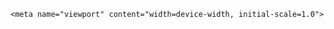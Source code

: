 <!DOCTYPE html>
<html lang="en">

<head>
    <meta charset="UTF-8">
    <title>Facebook-login-signup</title>
    <link rel="stylesheet" href="styles.css">
    <link rel="icon" href="Facebook_logo_(2023).svg.png">

    <meta name="viewport" content="width=device-width, initial-scale=1.0">
</head>
<style>@import url("https://fonts.googleapis.com/css2?family=Poppins:wght@400;500;600;700&display=swap");

    * {
        margin: 0;
        padding: 0;
        box-sizing: border-box;
        font-family: "Roboto", sans-serif;
    }
    
    .res {
        display: flex;
        align-items: center;
    }
    
    .row {
        padding: 0 15px;
        min-height: 100vh;
        justify-content: center;
        background: #f0f2f5;
    }
    
    .fb-form {
        justify-content: space-between;
        max-width: 1000px;
        width: 100%;
    }
    
    .fb-form .card {
        margin-bottom: 90px;
    }
    
    .fb-form h1 {
        color: #1877f2;
        font-size: 4rem;
        margin-bottom: 10px;
    }
    
    .fb-form p {
        font-size: 1.75rem;
        white-space: nowrap;
    }
    
    form {
        display: flex;
        flex-direction: column;
        background: #fff;
        border-radius: 8px;
        padding: 20px;
        box-shadow: 0 2px 4px rgba(0, 0, 0, 0.1), 0 8px 16px rgba(0, 0, 0, 0.1);
        max-width: 400px;
        width: 100%;
    }
    
    form input {
        height: 55px;
        width: 100%;
        border: 1px solid #ccc;
        border-radius: 6px;
        margin-bottom: 15px;
        font-size: 1rem;
        padding: 0 14px;
    }
    
    form input:focus {
        outline: none;
        border-color: #1877f2;
    }
    
    ::placeholder {
        color: #777;
        font-size: 1.063rem;
    }
    
    .fb-submit {
        display: flex;
        flex-direction: column;
        text-align: center;
        gap: 15px;
    }
    
    .fb-submit .login {
        border: none;
        outline: none;
        cursor: pointer;
        background: #1877f2;
        padding: 15px 0;
        border-radius: 6px;
        color: #fff;
        font-size: 1.25rem;
        font-weight: 600;
        transition: 0.2s ease;
    }
    
    .fb-submit .login:hover {
        background: #0d65d9;
    }
    
    form a {
        text-decoration: none;
    }
    
    .fb-submit .forgot {
        color: #1877f2;
        font-size: 0.875rem;
    }
    
    .fb-submit .forgot:hover {
        text-decoration: underline;
    }
    
    hr {
        border: none;
        height: 1px;
        background-color: #ccc;
        margin-bottom: 20px;
        margin-top: 20px;
    }
    
    .button {
        margin-top: 25px;
        text-align: center;
        margin-bottom: 20px;
    }
    
    .button a {
        padding: 15px 20px;
        background: #42b72a;
        border-radius: 6px;
        color: #fff;
        font-size: 1.063rem;
        font-weight: 600;
        transition: 0.2s ease;
    }
    
    .button a:hover {
        background: #3ba626;
    }
    
    .footer-langs {
        max-width: 1000px;
        margin: 0 auto;
        padding: 20px;
    }
    
    footer ol {
        display: flex;
        flex-wrap: wrap;
        list-style-type: none;
        padding: 8px 0;
    
        margin-left: 3vh;
    }
    
    footer ol:first-child {
        border-bottom: 1px solid #dddfe2;
    }
    
    footer ol:first-child li:last-child button {
        background-color: #f5f6f7;
        border: 1px solid #ccd0d5;
        outline: none;
        color: #4b4f56;
        padding: 0 8px;
        font-weight: 700;
        font-size: 12px;
    }
    
    footer ol li {
        padding-right: 20px;
        font-size: 12px;
        color: #8a8d91;
    }
    
    footer ol li a {
        text-decoration: none;
        color: #8a8d91;
    }
    
    footer ol li a:hover {
        text-decoration: underline;
    }
    
    footer small {
        font-size: 12px;
        color: #8a8d91;
        margin-left: 3vh;
    }
    
    @media (max-width: 900px) {
        .fb-form {
            flex-direction: column;
            text-align: center;
        }
    
        .fb-form .card {
            margin-bottom: 30px;
        }
    }
    
    @media (max-width: 460px) {
        .fb-form h1 {
            font-size: 3.5rem;
        }
    
        .fb-form p {
            font-size: 1.3rem;
        }
    
        form {
            padding: 15px;
        }
    }
    </style>

<body>
    <div class="row res">
        <div class="fb-form res">
            <div class="card">
                <h1>facebook</h1>
                <p>Connect with friends and the world </p>
                <p> around you on Facebook.</p>
            </div>
            <form action="#">
                <input type="email" placeholder="Email or phone number"
                    required>
                <input type="password" placeholder="Password" required>
                <div class="fb-submit">
                    <button type="submit" class="login">Login</button>
                    <a href="#" class="forgot">Forgot password?</a>
                </div>
                <hr>
                <div class="button">
                    <a href="#">Create new account</a>
                </div>
            </form>
        </div>
    </div>
    <footer>
        <div class="footer-langs">
            <ol>
                <li>English (UK)</li>
                <li><a href="#">मराठी</a></li>
                <li><a href="#">हिन्दी</a></li>
                <li><a href="#">اردو</a></li>
                <li><a href="#">ગુજરાતી</a></li>
                <li><a href="#">ಕನ್ನಡ</a></li>
                <li><a href="#">ਪੰਜਾਬੀ</a></li>
                <li><a href="#">தமிழ்</a></li>
                <li><a href="#">বাংলা</a></li>
                <li><a href="#">తెలుగు</a></li>
                <li><a href="#">മലയാളം</a></li>
                <li><button>+</button></li>
            </ol>
            <ol>
                <li><a href="#">Sign Up</a></li>
                <li><a href="#">Log In </a></li>
                <li><a href="#">Messenger</a></li>
                <li><a href="#">Facebook Lite</a></li>
                <li><a href="#">Video</a></li>
                <li><a href="#">Places</a></li>
                <li><a href="#">Games</a></li>
                <li><a href="#">Marketplace</a></li>
                <li><a href="#">Meta Pay</a></li>
                <li><a href="#">Meta Store</a></li>
                <li><a href="#">Meta Quest</a></li>
                <li><a href="#">Imagine with Meta AI</a></li>
                <li><a href="#">Instagram</a></li>
                <li><a href="#">Threads</a></li>
                <li><a href="#">Fundraisers</a></li>
                <li><a href="#">Services</a></li>
                <li><a href="#">Voting Information Centre</a></li>
                <li><a href="#">Privacy Policy</a></li>
                <li><a href="#">Privacy Centre</a></li>
                <li><a href="#">Groups</a></li>
                <li><a href="#">About</a></li>
                <li><a href="#">Create ad</a></li>
                <li><a href="#">Create Page</a></li>
                <li><a href="#">Developers</a></li>
                <li><a href="#">Careers</a></li>
                <li><a href="#">Cookies</a></li>
                <li><a href="#">AdChoices</a></li>
                <li><a href="#">Terms</a></li>
                <li><a href="#">Help</a></li>
                <li><a href="#">Contact uploading and non-users</a></li>
            </ol>
            <small>Meta © 2024</small>
        </div>
    </footer>
</body>

</html>
